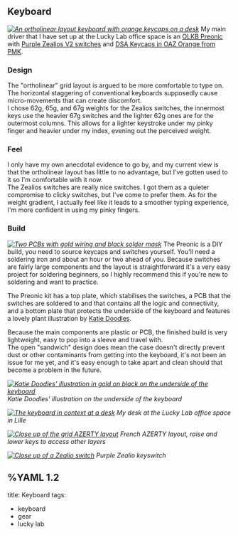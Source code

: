 ## Keyboard
*[![An ortholinear layout keyboard with orange keycaps on a desk](/keyboard/deskcrop.700w.jpg)](/keyboard/deskcrop.jpg)*
My main driver that I have set up at the Lucky Lab office space is an [OLKB Preonic](https://olkb.com/preonic) with [Purple Zealios V2 switches](https://zealpc.net/products/zealio) and [DSA Keycaps in OAZ Orange from PMK](https://pimpmykeyboard.com/dsa-sublimated-keysets/).
### Design
The "ortholinear" grid layout is argued to be more comfortable to type on. The horizontal staggering of conventional keyboards supposedly cause micro-movements that can create discomfort.   
I chose 62g, 65g, and 67g weights for the Zealios switches, the innermost keys use the heavier 67g switches and the lighter 62g ones are for the outermost columns. This allows for a lighter keystroke under my pinky finger and heavier under my index, evening out the perceived weight.
### Feel   
I only have my own anecdotal evidence to go by, and my current view is that the ortholinear layout has little to no advantage, but I've gotten used to it so I'm comfortable with it now.  
The Zealios switches are really nice switches. I got them as a quieter compromise to clicky switches, but I've come to prefer them. As for the weight gradient, I actually feel like it leads to a smoother typing experience, I'm more confident in using my pinky fingers.
### Build
*[![Two PCBs with gold wiring and black solder mask](/keyboard/pcb.700w.jpg)](/keyboard/pcb.jpg)*
The Preonic is a DIY build, you need to source keycaps and switches yourself. You'll need a soldering iron and about an hour or two ahead of you. Because switches are fairly large components and the layout is straightforward it's a very easy project for soldering beginners, so I highly recommend this if you're new to soldering and want to practice.   

The Preonic kit has a top plate, which stabilises the switches, a PCB that the switches are soldered to and that contains all the logic and connectivity, and a bottom plate that protects the underside of the keyboard and features a lovely plant illustration by [Katie Doodles](http://katiedoodles.com).  

Because the main components are plastic or PCB, the finished build is very lightweight, easy to pop into a sleeve and travel with.  
The open "sandwich" design does mean the case doesn't directly prevent dust or other contaminants from getting into the keyboard, it's not been an issue for me yet, and it's easy enough to take apart and clean should that become a problem in the future. 
   
*[![Katie Doodles' illustration in gold on black on the underside of the keyboard](/keyboard/illustration.700w.jpg)](/keyboard/illustration.jpg)*
*Katie Doodles' illustration on the underside of the keyboard*

*[![The keyboard in context at a desk](/keyboard/desk.700w.jpg)](/keyboard/desk.jpg)*
*My desk at the Lucky Lab office space in Lille*

*[![Close up of the grid AZERTY layout](/keyboard/keyboard.700w.jpg)](/keyboard/keyboard.jpg)*
*French AZERTY layout, raise and lower keys to access other layers*

*[![Close up of a Zealio switch](/keyboard/zealios.700w.jpg)](/keyboard/zealios.jpg)*
*Purple Zealio keyswitch*

%YAML 1.2
---
title: Keyboard
tags:
  - keyboard
  - gear
  - lucky lab